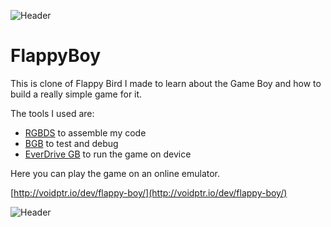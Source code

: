 ![Header](http://voidptr.io/dev/flappy-boy/gameboy.jpg)

FlappyBoy
========= 

This is clone of Flappy Bird I made to learn about the Game Boy and how to build a really simple game for it.

The tools I used are:
- [RGBDS](https://bitbucket.org/JustinLloyd/rgbds-gameboy-development-system) to assemble my code
- [BGB](http://bgb.bircd.org/) to test and debug
- [EverDrive GB](http://krikzz.com/store/home/8-everdrive-gb.html) to run the game on device

Here you can play the game on an online emulator.

[http://voidptr.io/dev/flappy-boy/](http://voidptr.io/dev/flappy-boy/)

![Header](http://voidptr.io/dev/flappy-boy/flappy-boy3.gif)
